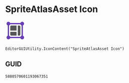 # SpriteAtlasAsset Icon
![](/img/SpriteAtlasAsset%20Icon.png)

``` CSharp
EditorGUIUtility.IconContent("SpriteAtlasAsset Icon")
```
## GUID
```
5880570601193067351
```
